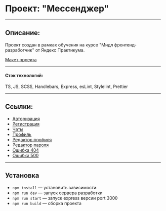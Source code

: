 # Проект: "Мессенджер"

---

## Описание:

Проект создан в рамках обучения на курсе "Мидл фронтенд-разработчик" от Яндекс Практикума.

[Макет проекта](https://www.figma.com/file/jF5fFFzgGOxQeB4CmKWTiE/Chat_external_link?type=design&node-id=0%3A1&mode=design&t=fs4WyZWHCaf81psd-1)

---

#### Стэк технологий:

TS, JS, SCSS, Handlebars, Express, esLint, Stylelint, Prettier

---

## Ссылки:

- [Авторизация](https://deploy--astounding-frangollo-d58fdf.netlify.app/)
- [Регистрация](https://deploy--astounding-frangollo-d58fdf.netlify.app/sign-up)
- [Чаты](https://deploy--astounding-frangollo-d58fdf.netlify.app/messenger)
- [Профиль](https://deploy--astounding-frangollo-d58fdf.netlify.app/profile)
- [Редактор профиля](https://deploy--astounding-frangollo-d58fdf.netlify.app/profile-change-data)
- [Редактор пароля](https://deploy--astounding-frangollo-d58fdf.netlify.app/profile-change-password)
- [Ошибка 404](https://deploy--astounding-frangollo-d58fdf.netlify.app/404)
- [Ошибка 500](https://deploy--astounding-frangollo-d58fdf.netlify.app/500)

---

## Установка

- `npm install` — установить зависимости
- `npm run dev` — запуск сервера разработки
- `npm run start` — запуск express версии port 3000
- `npm run build` — сборка проекта
